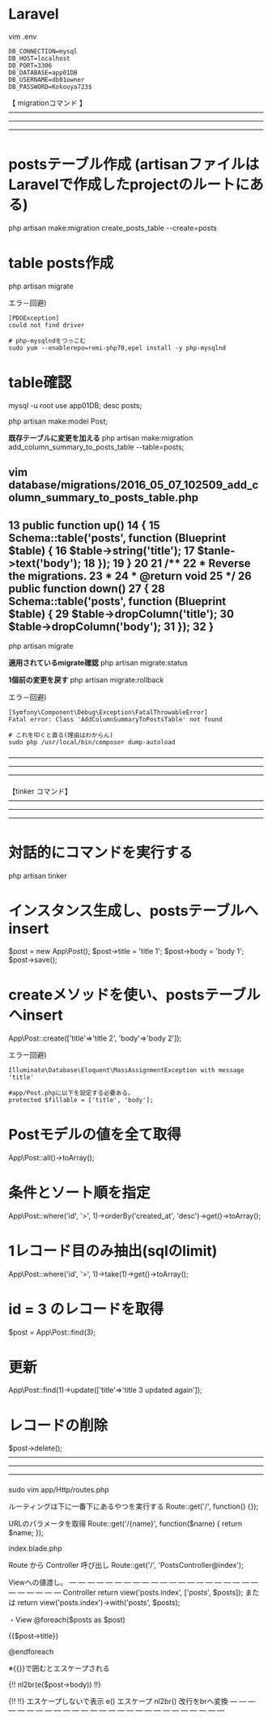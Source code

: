 
# Laravel
vim .env
```
DB_CONNECTION=mysql
DB_HOST=localhost
DB_PORT=3306
DB_DATABASE=app01DB
DB_USERNAME=db01owner
DB_PASSWORD=Kokouya723$
```

【 migrationコマンド 】
――――――――――――――――――――――――――――――――――――――――――――――――――――――――――――――――――――――――――――――――――――――――――――――――――――――――――――
# postsテーブル作成 (artisanファイルは Laravelで作成したprojectのルートにある)
php artisan make:migration create_posts_table --create=posts

# table posts作成
php artisan migrate

エラ－回避)
~~~~~~~~~~~~~~~~~~~~~~~~~~~~~~~~~~~~~~~~~~~~~~~~~~~~~~~~~~~~~~~~~~
[PDOException]
could not find driver

# php-mysqlndをつっこむ
sudo yum --enablerepo=remi-php70,epel install -y php-mysqlnd
~~~~~~~~~~~~~~~~~~~~~~~~~~~~~~~~~~~~~~~~~~~~~~~~~~~~~~~~~~~~~~~~~~

# table確認
mysql -u root
use app01DB;
desc posts;

php artisan make:model Post;


**既存テーブルに変更を加える**
php artisan make:migration add_column_summary_to_posts_table --table=posts;

vim database/migrations/2016_05_07_102509_add_column_summary_to_posts_table.php
--------------------
 13     public function up()
 14     {
 15         Schema::table('posts', function (Blueprint $table) {
 16             $table->string('title');
 17             $tanle->text('body');
 18         });
 19     }
 20
 21     /**
 22      * Reverse the migrations.
 23      *
 24      * @return void
 25      */
 26     public function down()
 27     {
 28         Schema::table('posts', function (Blueprint $table) {
 29             $table->dropColumn('title');
 30             $table->dropColumn('body');
 31         });
 32     }
--------------------

php artisan migrate

**適用されているmigrate確認**
php artisan migrate:status

**1個前の変更を戻す**
php artisan migrate:rollback

エラ－回避)
~~~~~~~~~~~~~~~~~~~~~~~~~~~~~~~~~~~~~~~~~~~~~~~~~~~~~~~~~~~~~~~~~~
[Symfony\Component\Debug\Exception\FatalThrowableError]
Fatal error: Class 'AddColumnSummaryToPostsTable' not found

# これを叩くと直る(理由はわからん)
sudo php /usr/local/bin/composer dump-autoload
~~~~~~~~~~~~~~~~~~~~~~~~~~~~~~~~~~~~~~~~~~~~~~~~~~~~~~~~~~~~~~~~~~
――――――――――――――――――――――――――――――――――――――――――――――――――――――――――――――――――――――――――――――――――――――――――――――――――――――――――――

【tinker コマンド】
――――――――――――――――――――――――――――――――――――――――――――――――――――――――――――――――――――――――――――――――――――――――――――――――――――――――――――
# 対話的にコマンドを実行する
php artisan tinker

# インスタンス生成し、postsテーブルへinsert
$post = new App\Post();
$post->title = 'title 1';
$post->body = 'body 1';
$post->save();

# createメソッドを使い、postsテーブルへinsert
App\Post::create(['title'=>'title 2', 'body'=>'body 2']);

エラー回避)
~~~~~~~~~~~~~~~~~~~~~~~~~~~~~~~~~~~~~~~~~~~~~~~~~~~~~~~~~~~~~~~~~~~~~
Illuminate\Database\Eloquent\MassAssignmentException with message 'title'

#app/Post.phpに以下を設定する必要ある。
protected $fillable = ['title', 'body'];
~~~~~~~~~~~~~~~~~~~~~~~~~~~~~~~~~~~~~~~~~~~~~~~~~~~~~~~~~~~~~~~~~~~~~

# Postモデルの値を全て取得
App\Post::all()->toArray();


# 条件とソート順を指定
App\Post::where('id', '>', 1)->orderBy('created_at', 'desc')->get()->toArray();

# 1レコード目のみ抽出(sqlのlimit)
App\Post::where('id', '>', 1)->take(1)->get()->toArray();

# id = 3 のレコードを取得
$post = App\Post::find(3);

# 更新
App\Post::find(1)->update(['title'=>'title 3 updated again']);

# レコードの削除
$post->delete();
――――――――――――――――――――――――――――――――――――――――――――――――――――――――――――――――――――――――――――――――――――――――――――――――――――――――――――


sudo vim app/Http/routes.php


ルーティングは下に一番下にあるやつを実行する
Route::get('/', function() {});

URLのパラメータを取得
Route::get('/{name}', function($name) {
  return $name;
});


index.blade.php


Route から Controller 呼び出し
Route::get('/', 'PostsController@index');

Viewへの値渡し。
― ― ― ― ― ― ― ― ― ― ― ― ― ― ― ― ― ― ― ― ― ― ― ― ― ― ―
Controller
return view('posts.index', ['posts', $posts]);  または
return view('posts.index')->with('posts', $posts);

・View
@foreach($posts as $post)
    <p style="font-style: bold;">{{$post->title}}</p>
@endforeach

※{{}}で囲むとエスケープされる


<p style="font-style: bold;">{!! nl2br(e($post->body)) !!}</p>
{!! !!} エスケープしないで表示
e()  エスケープ
nl2br() 改行をbrへ変換
― ― ― ― ― ― ― ― ― ― ― ― ― ― ― ― ― ― ― ― ― ― ― ― ― ― ―
